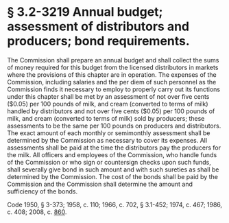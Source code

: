 # § 3.2-3219 Annual budget; assessment of distributors and producers; bond requirements.

<p>The Commission shall prepare an annual budget and shall collect the sums of money required for this budget from the licensed distributors in markets where the provisions of this chapter are in operation. The expenses of the Commission, including salaries and the per diem of such personnel as the Commission finds it necessary to employ to properly carry out its functions under this chapter shall be met by an assessment of not over five cents ($0.05) per 100 pounds of milk, and cream (converted to terms of milk) handled by distributors and not over five cents ($0.05) per 100 pounds of milk, and cream (converted to terms of milk) sold by producers; these assessments to be the same per 100 pounds on producers and distributors. The exact amount of each monthly or semimonthly assessment shall be determined by the Commission as necessary to cover its expenses. All assessments shall be paid at the time the distributors pay the producers for the milk. All officers and employees of the Commission, who handle funds of the Commission or who sign or countersign checks upon such funds, shall severally give bond in such amount and with such sureties as shall be determined by the Commission. The cost of the bonds shall be paid by the Commission and the Commission shall determine the amount and sufficiency of the bonds.</p><p>Code 1950, § 3-373; 1958, c. 110; 1966, c. 702, § 3.1-452; 1974, c. 467; 1986, c. 408; 2008, c. <a href='http://lis.virginia.gov/cgi-bin/legp604.exe?081+ful+CHAP0860'>860</a>.</p>
